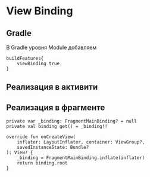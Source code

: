 # View Binding
## Gradle
В Gradle уровня Module добавляем
```
buildFeatures{
    viewBinding true
}
```
## Реализация в активити

## Реализация в фрагменте
```
private var _binding: FragmentMainBinding? = null
private val binding get() = _binding!!
    
override fun onCreateView(
    inflater: LayoutInflater, container: ViewGroup?,
    savedInstanceState: Bundle?
): View? {
    _binding = FragmentMainBinding.inflate(inflater)
    return binding.root
}
```
